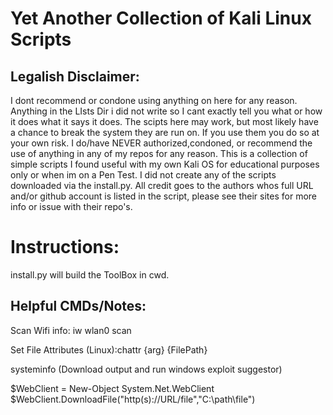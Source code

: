 # Yet Another Collection of Kali Linux Scripts
## Legalish Disclaimer: 
I dont recommend or condone using anything on here for any reason. Anything in the LIsts Dir i did not write so I cant exactly tell you what or how it does what it says it does. The scipts here may work, but most likely have a chance to break the system they are run on. If you use them you do so at your own risk. I do/have NEVER authorized,condoned, or recommend the use of anything in any of my repos for any reason. This is a collection of simple scripts I found useful with my own Kali OS for educational purposes only or when im on a Pen Test. I did not create any of the scripts downloaded via the install.py. All credit goes to the authors whos full URL and/or github account is listed in the script, please see their sites for more info or issue with their repo's.

# Instructions:
install.py will build the ToolBox in cwd. 


## Helpful CMDs/Notes:
Scan Wifi info: iw wlan0 scan

Set File Attributes (Linux):chattr {arg} {FilePath}

systeminfo (Download output and run windows exploit suggestor)

$WebClient = New-Object System.Net.WebClient
$WebClient.DownloadFile("http(s)://URL/file","C:\path\file")
